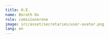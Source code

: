 ```yaml
---
title: H.E.
name: Borath Ou
role: comssionerone
image: src/asset/secretaries/user-avatar.png
lang: en
---
```

